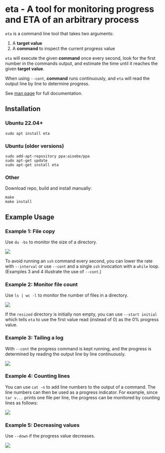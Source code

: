 # eta - A tool for monitoring progress and ETA of an arbitrary process

`eta` is a command line tool that takes two arguments:

1. A **target value**
2. A **command** to inspect the current progress value

`eta` will execute the given **command** once every second, look for the first number in the commands output, and estimate the time until it reaches the given **target value**.

When using `--cont`, **command** runs continuously, and `eta` will read the output line by line to determine progress.

See [man page](https://github.com/aioobe/eta/wiki/eta-man-page) for full documentation.

## Installation

### Ubuntu 22.04+

    sudo apt install eta

### Ubuntu (older versions)

    sudo add-apt-repository ppa:aioobe/ppa
    sudo apt-get update
    sudo apt-get install eta

### Other
Download repo, build and install manually:

    make
    make install

## Example Usage
### Example 1: File copy
Use `du -bs` to monitor the size of a directory.

<img src="http://aioo.be/eta/demo1c.gif" />

To avoid running an `ssh` command every second, you can lower the rate with `--interval` or use `--cont` and a single `ssh` invocation with a `while` loop. (Examples 3 and 4 illustrate the use of `--cont`.)

### Example 2: Monitor file count
Use `ls | wc -l` to monitor the number of files in a directory.

<img src="http://aioo.be/eta/demo2c.gif" />

If the `resized` directory is initially non empty, you can use `--start initial` which tells `eta` to use the first value read (instead of 0) as the 0% progress value.

### Example 3: Tailing a log
With `--cont` the progress command is kept running, and the progress is determined by reading the output line by line continuously.

<img src="http://aioo.be/eta/demo3c.gif" />

### Example 4: Counting lines
You can use `cat -n` to add line numbers to the output of a command. The line numbers can then be used as a progress indicator. For example, since `tar v...` prints one file per line, the progress can be monitored by counting lines as follows:

<img src="http://aioo.be/eta/demo4c.gif" />

### Example 5: Decreasing values
Use `--down` if the progress value decreases.

<img src="http://aioo.be/eta/demo5c.gif" />

